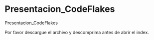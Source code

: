 # Presentacion_CodeFlakes
Presentacion_CodeFlakes

Por favor descargue el archivo y descomprima antes de abrir el index.

